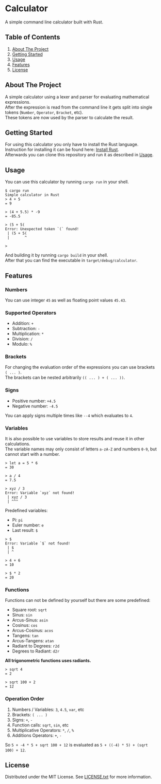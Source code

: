 <!-- PROJECT NAME -->
# Calculator
A simple command line calculator built with Rust.



<!-- TABLE OF CONTENTS -->
## Table of Contents
 1. [About The Project](#about-the-project)
 2. [Getting Started](#getting-started)
 3. [Usage](#usage)
 4. [Features](#features)
 5. [License](#license)



<!-- ABOUT THE PROJECT -->
## About The Project

A simple calculator using a lexer and parser for evaluating mathematical expressions.  
After the expression is read from the command line it gets split into single tokens (`Number`, `Operator`, `Bracket`, etc).  
These tokens are now used by the parser to calculate the result.




<!-- GETTING STARTED -->
## Getting Started

For using this calculator you only have to install the Rust language.  
Instruction for installing it can be found here: [Install Rust](https://www.rust-lang.org/tools/install).  
Afterwards you can clone this repository and run it as described in [Usage](#usage).



<!-- USAGE EXAMPLES -->
## Usage

You can use this calculator by running `cargo run` in your shell.
```
$ cargo run
Simple calculator in Rust
> 4 + 5
= 9

> (4 + 5.5) * -9
= -85.5

> (5 + 5(       
Error: Unexpected token `(` found!
 | (5 + 5(
 |       ^

>
```

And building it by running `cargo build` in your shell.  
After that you can find the executable in `target/debug/calculator`.



<!-- FEATURES -->
## Features

### Numbers
You can use integer `45` as well as floating point values `45.43`.


### Supported Operators

 - Addition: `+`
 - Subtraction: `-`
 - Multiplication: `*`
 - Division: `/`
 - Modulo: `%`


### Brackets

For changing the evaluation order of the expressions you can use brackets `( ... )`.  
The brackets can be nested arbitrarily `(( ... ) + ( ... ))`.


### Signs

 - Positive number: `+4.5`
 - Negative number: `-4.5`

You can apply signs multiple times like `--4` which evaluates to `4`.


### Variables

It is also possible to use variables to store results and reuse it in other calculations.  
The variable names may only consist of letters `a-zA-Z` and numbers `0-9`, but cannot start with a number.
```
> let a = 5 * 6
= 30

> a / 4
= 7.5

> xyz / 3
Error: Variable `xyz` not found!
 | xyz / 3
 | ^^^
```

Predefined variables:
 - Pi: `pi`
 - Euler number: `e`
 - Last result: `$`

```
> $
Error: Variable `$` not found!
 | $
 | ^

> 4 + 6 
= 10

> $ * 2
= 20
```


### Functions

Functions can not be defined by yourself but there are some predefined:
 - Square root: `sqrt`
 - Sinus: `sin`
 - Arcus-Sinus: `asin`
 - Cosinus: `cos`
 - Arcus-Cosinus: `acos`
 - Tangens: `tan`
 - Arcus-Tangens: `atan`
 - Radiant to Degrees: `r2d`
 - Degrees to Radiant: `d2r`

**All trigonometric functions uses radiants.**

```
> sqrt 4
= 2

> sqrt 100 + 2
= 12
```



### Operation Order

 1. Numbers / Variables: `3`, `4.5`, `var`, etc
 2. Brackets: `( ... )`
 3. Signs: `+`, `-`
 4. Function calls: `sqrt`, `sin`, etc
 5. Multiplicative Operators: `*`, `/`, `%`
 6. Additions Operators: `+`, `-`

So `5 + -4 * 5 + sqrt 100 + 12` is evaluated as `5 + ((-4) * 5) + (sqrt 100) + 12`.



<!-- LICENSE -->
## License

Distributed under the MIT License. See [LICENSE.txt](LICENSE.txt) for more information.
